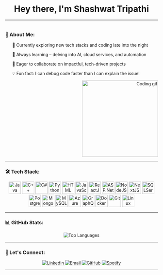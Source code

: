 <h1 align="center">Hey there, I'm Shashwat Tripathi</h1>

---

<div align="left">
  <div style="display: inline-block; text-align: left; max-width: 500px;">
    <h3>🚀 About Me:</h3>
    <ul>
      <p>🔭 Currently exploring new tech stacks and coding late into the night</p>
      <p>🌱 Always learning – delving into AI, cloud services, and automation</p>    
      <p>👯 Eager to collaborate on impactful, tech-driven projects</p>
      <p>💡 Fun fact: I can debug code faster than I can explain the issue!</p>
    </ul>
  </div>
  
  <div align="right">
    <img src="https://media.giphy.com/media/836HiJc7pgzy8iNXCn/giphy.gif" width="250" alt="Coding gif" />
  </div>
</div>

---

### 🛠️ Tech Stack:

<p align="center">
  <img src="https://cdn.jsdelivr.net/gh/devicons/devicon/icons/java/java-original.svg" height="40" alt="Java" />
  <img src="https://cdn.jsdelivr.net/gh/devicons/devicon/icons/cplusplus/cplusplus-original.svg" height="40" alt="C++" />
  <img src="https://cdn.jsdelivr.net/gh/devicons/devicon/icons/csharp/csharp-original.svg" height="40" alt="C#" />
  <img src="https://cdn.jsdelivr.net/gh/devicons/devicon/icons/python/python-original.svg" height="40" alt="Python" />
  <img src="https://cdn.jsdelivr.net/gh/devicons/devicon/icons/html5/html5-original.svg" height="40" alt="HTML" />
  <img src="https://cdn.jsdelivr.net/gh/devicons/devicon/icons/javascript/javascript-original.svg" height="40" alt="JavaScript" />

  <img src="https://cdn.jsdelivr.net/gh/devicons/devicon/icons/react/react-original.svg" height="40" alt="ReactJS" />
  <img src="https://cdn.jsdelivr.net/gh/devicons/devicon/icons/dot-net/dot-net-original.svg" height="40" alt="ASP.Net Core" />
  <img src="https://cdn.jsdelivr.net/gh/devicons/devicon/icons/nodejs/nodejs-original.svg" height="40" alt="NodeJS" />
  <img src="https://cdn.jsdelivr.net/gh/devicons/devicon/icons/nextjs/nextjs-original-wordmark.svg" height="40" alt="NextJS" />

  <img src="https://cdn.jsdelivr.net/gh/devicons/devicon/icons/microsoftsqlserver/microsoftsqlserver-plain.svg" height="40" alt="SQLServer" />
  <img src="https://cdn.jsdelivr.net/gh/devicons/devicon/icons/postgresql/postgresql-original.svg" height="40" alt="PostgreSQL" />
  <img src="https://cdn.jsdelivr.net/gh/devicons/devicon/icons/mongodb/mongodb-original.svg" height="40" alt="MongoDB" />
  <img src="https://cdn.jsdelivr.net/gh/devicons/devicon/icons/mysql/mysql-original.svg" height="40" alt="MySQL" />

  <img src="https://cdn.jsdelivr.net/gh/devicons/devicon/icons/azure/azure-original.svg" height="40" alt="Azure" />
  <img src="https://cdn.jsdelivr.net/gh/devicons/devicon/icons/graphql/graphql-plain.svg" height="40" alt="GraphQL" />
  <img src="https://cdn.jsdelivr.net/gh/devicons/devicon/icons/docker/docker-original.svg" height="40" alt="Docker" />
  <img src="https://cdn.jsdelivr.net/gh/devicons/devicon/icons/git/git-original.svg" height="40" alt="Git" />
  <img src="https://cdn.jsdelivr.net/gh/devicons/devicon/icons/linux/linux-original.svg" height="40" alt="Linux" />
</p>

---

### 📊 GitHub Stats:

<div align="center">
<!--   <img src="https://github-readme-s-git-186505-shashwat-tripathis-projects-32e2d00e.vercel.app/api?username=Shashwattripathi23&show_icons=true&theme=radical&" alt="GitHub Stats" /> -->
  <img src="https://github-readme-stats.vercel.app/api/top-langs/?username=Shashwattripathi23&layout=compact&theme=radical" alt="Top Languages" />
</div>

---

### 💬 Let's Connect:

<p align="center">
  <a href="https://www.linkedin.com/in/shashwat-tripathi-145203220/" target="_blank">
    <img src="https://img.shields.io/badge/LinkedIn-0077B5?style=for-the-badge&logo=linkedin&logoColor=white" alt="LinkedIn" />
  </a>
  <a href="mailto:tripathi.shashwat@example.com">
    <img src="https://img.shields.io/badge/Email-D14836?style=for-the-badge&logo=gmail&logoColor=white" alt="Email" />
  </a>
  <a href="https://github.com/Shashwattripathi23" target="_blank">
    <img src="https://img.shields.io/badge/GitHub-181717?style=for-the-badge&logo=github&logoColor=white" alt="GitHub" />
  </a>
  <a href="https://open.spotify.com/playlist/0RbTmA2NAMn4O6xXz6FuqB?si=bfc30f46f11a44f4" target="_blank">
    <img src="https://img.shields.io/badge/Spotify-1DB954?style=for-the-badge&logo=spotify&logoColor=white" alt="Spotify" />
  </a>
</p>

---
